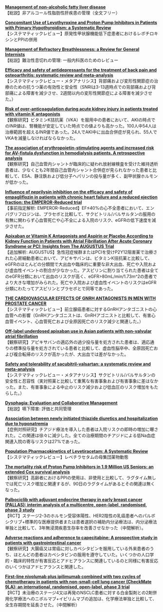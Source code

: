 [**Management of non-alcoholic fatty liver disease**](https://pubmed.ncbi.nlm.nih.gov/33461969/)  
【総説】非アルコール性脂肪性肝疾患の管理（全文フリー）

[**Concomitant Use of Levothyroxine and Proton Pump Inhibitors in Patients with Primary Hypothyroidism: a Systematic Review**](https://pubmed.ncbi.nlm.nih.gov/33469743/)  
【システマティックレビュー】原発性甲状腺機能低下症患者におけるレボチロキシンとPPIの併用

[**Management of Refractory Breathlessness: a Review for General Internists**](https://pubmed.ncbi.nlm.nih.gov/33469757/)  
【総説】難治性息切れの管理: 一般内科医のためのレビュー

[**Efficacy and safety of antidepressants for the treatment of back pain and osteoarthritis: systematic review and meta-analysis**](https://pubmed.ncbi.nlm.nih.gov/33472813/)  
【システマティックレビュー・メタアナリシス】背部痛および変形性関節症の治療のための抗うつ薬の有効性と安全性（SNRIは3-13週時点での背部痛および背部痛による障害を減少させ、2週間以内の変形性関節症による障害を減少させた。）

[**Risk of over-anticoagulation during acute kidney injury in patients treated with vitamin K antagonists**](https://pubmed.ncbi.nlm.nih.gov/33459792/)  
【観察研究】ビタミンK拮抗薬（VKA）を服用中の患者において、AKIの時点でのINR値は、腎機能が安定していた時点での値よりも高かった。100人中54人は治療範囲を超えるINR値であった。24人でAKI中に出血合併症が見られ、55人でVKAを減量しなければならなかった。

[**The association of erythropoietin-stimulating agents and increased risk for AV-fistula dysfunction in hemodialysis patients. A retrospective analysis**](https://pubmed.ncbi.nlm.nih.gov/33461526/)  
【観察研究】自己血管内シャントが臨床的に疑われ放射線検査を受けた維持透析患者は、少なくとも2年間自己血管内シャント合併症が見られなかった患者と比較して、ESA、静注鉄および低分子ヘパリンの投与量が多く、副甲状腺ホルモンが低かった。

[**Influence of neprilysin inhibition on the efficacy and safety of empagliflozin in patients with chronic heart failure and a reduced ejection fraction: the EMPEROR-Reduced trial**](https://pubmed.ncbi.nlm.nih.gov/33459776/)  
【事前指定解析: EMPEROR-Reduced】EF≤40%の心不全患者において、エンパグリフロジンは、プラセボと比較して、サクビトリル/バルサルタンの服用の有無に関わらず心血管死亡や心不全による入院のリスク、eGFRの低下速度を減少させた。

[**Apixaban or Vitamin K Antagonists and Aspirin or Placebo According to Kidney Function in Patients with Atrial Fibrillation After Acute Coronary Syndrome or PCI: Insights from The AUGUSTUS Trial**](https://pubmed.ncbi.nlm.nih.gov/33461308/)  
【追加解析: AUGUSTUS】急性冠症候群またはPCIを受けP2Y12阻害薬で治療された心房細動患者において、アピキサバンは、ビタミンK拮抗薬と比較して、eGFRのほとんどの分類間で大出血や臨床的に重要な非大出血、死亡や入院および虚血性イベントの割合が少なかった。アスピリンに割り当てられた患者は全てのeGFR分類において出血のリスクが高く、eGFR>80mL/min/1.73m^2の患者でより大きな増加がみられた。死亡や入院および虚血性イベントのリスクはeGFR分類にわたってアスピリンとプラセボとで同等であった。

[**THE CARDIOVASCULAR EFFECTS OF GNRH ANTAGONISTS IN MEN WITH PROSTATE CANCER**](https://pubmed.ncbi.nlm.nih.gov/33470403/)  
【システマティックレビュー】前立腺癌患者に対するGnRHアンタゴニストの心血管への影響（GnRHアンタゴニストは、GnRHアゴニストと比較して、有害心血管イベント、心血管死亡および全原因死亡のリスク減少と関連した。）

[**Off-label underdosed apixaban use in Asian patients with non-valvular atrial fibrillation**](https://pubmed.ncbi.nlm.nih.gov/33471125/)  
【観察研究】アピキサバンの適応外の過少投与量を処方された患者は、適応通りの標準投与量を処方されている患者と比較して、虚血性脳卒中、全原因死亡および複合転帰のリスクが高かったが、大出血では差がなかった。

[**Safety and tolerability of sacubitril-valsartan: a systematic review and meta-analysis**](https://pubmed.ncbi.nlm.nih.gov/33459086/)  
【システマティックレビュー・メタアナリシス】サクビトリル/バルサルタンの安全性と忍容性（実対照薬と比較して重篤な有害事象および有害事象に差はなかった。また、有害事象による中止のリスク減少および低血圧のリスク増加をもたらした。）

[**Dysphagia: Evaluation and Collaborative Management**](https://pubmed.ncbi.nlm.nih.gov/33448766/)  
【総説】嚥下障害: 評価と共同管理

[**Association between newly initiated thiazide diuretics and hospitalization due to hyponatremia**](https://pubmed.ncbi.nlm.nih.gov/33452584/)  
【症例対照研究】チアジド療法を導入した患者は入院リスクの即時の増加に曝された。この関連は徐々に減少した。全ての治療期間のチアジドによる低Na血症関連入院の寄与リスクは27%であった。

[**Population Pharmacokinetics of Levetiracetam: A Systematic Review**](https://pubmed.ncbi.nlm.nih.gov/33447943/)  
【システマティックレビュー】レベチラセタムの母集団薬物動態

[**The mortality risk of Proton Pump Inhibitors in 1.9 Million US Seniors: an extended Cox survival analysis**](https://pubmed.ncbi.nlm.nih.gov/33453399/)  
【観察研究】高齢者におけるPPIの使用は、非使用と比較して、ラグタイム無しでは死亡リスク増加と関連するが、90日のラグタイムがあるとその関連は無くなった。

[**Palbociclib with adjuvant endocrine therapy in early breast cancer (PALLAS): interim analysis of a multicentre, open-label, randomised, phase 3 study**](https://pubmed.ncbi.nlm.nih.gov/33460574/)  
【RCT】ステージ2-3のホルモン受容体陽性、HER2陰性の乳癌患者へのパルボシクリブ+標準的な医療提供者または患者選択の補助内分泌療法は、内分泌療法単独と比較して、3年無浸潤疾患生存率を改善させなかった（中間解析）。

[**Adverse reactions and adherence to capecitabine: A prospective study in patients with gastrointestinal cancer**](https://pubmed.ncbi.nlm.nih.gov/33470162/)  
【観察研究】大腸癌又は胃癌に対しカペシタビンを服用している外来患者のうち、ほとんどの患者はカペシタビンの服用を遵守していた。いくつかの人口学的・臨床的特性が有害反応とアドヒアランスに関連しているのと同様に有害反応のいくつかはアドヒアランスと関連した。

[**First-line nivolumab plus ipilimumab combined with two cycles of chemotherapy in patients with non-small-cell lung cancer (CheckMate 9LA): an international, randomised, open-label, phase 3 trial**](https://pubmed.ncbi.nlm.nih.gov/33476593/)  
【RCT】未治療のステージ4又は再発のNSCLC患者に対する白金製剤との2剤併用化学療法へのニボルマブ+イピリムマブの追加は、化学療法単独と比較して、全生存期間を延長させた。（中間解析）
